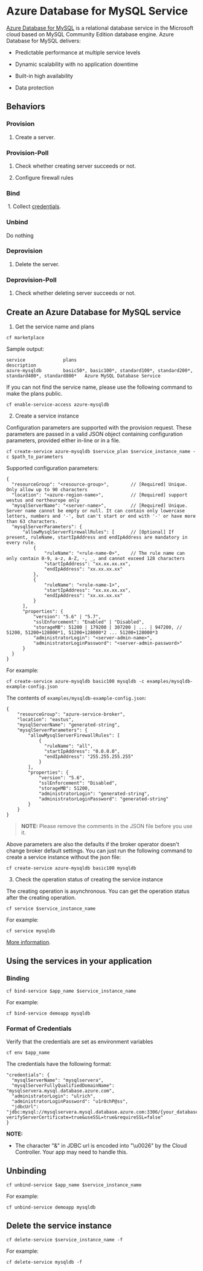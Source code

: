﻿# Azure Database for MySQL Service

[Azure Database for MySQL](https://azure.microsoft.com/en-us/services/mysql) is a relational database service in the Microsoft cloud based on MySQL Community Edition database engine. Azure Database for MySQL delivers:

  * Predictable performance at multiple service levels
  
  * Dynamic scalability with no application downtime
  
  * Built-in high availability
  
  * Data protection

## Behaviors

### Provision
  
  1. Create a server.
  
### Provision-Poll
  
  1. Check whether creating server succeeds or not.
  
  2. Configure firewall rules
  
### Bind
  
  1. Collect [credentials](./azure-mysql-db.md#format-of-credentials).
  
### Unbind

  Do nothing
  
### Deprovision

  1. Delete the server.

### Deprovision-Poll

  1. Check whether deleting server succeeds or not.

## Create an Azure Database for MySQL service

1. Get the service name and plans

  ```
  cf marketplace
  ```

  Sample output:

  ```
  service              plans                                                                         description
  azure-mysqldb        basic50*, basic100*, standard100*, standard200*, standard400*, standard800*   Azure MySQL Database Service
  ```

  If you can not find the service name, please use the following command to make the plans public.

  ```
  cf enable-service-access azure-mysqldb
  ```

2. Create a service instance

  Configuration parameters are supported with the provision request. These parameters are passed in a valid JSON object containing configuration parameters, provided either in-line or in a file.

  ```
  cf create-service azure-mysqldb $service_plan $service_instance_name -c $path_to_parameters
  ```

  Supported configuration parameters:

  ```
  {
    "resourceGroup": "<resource-group>",        // [Required] Unique. Only allow up to 90 characters
    "location": "<azure-region-name>",          // [Required] support westus and northeurope only
    "mysqlServerName": "<server-name>",         // [Required] Unique. Server name cannot be empty or null. It can contain only lowercase letters, numbers and '-', but can't start or end with '-' or have more than 63 characters. 
    "mysqlServerParameters": {
        "allowMysqlServerFirewallRules": [      // [Optional] If present, ruleName, startIpAddress and endIpAddress are mandatory in every rule.
            {
                "ruleName": "<rule-name-0>",    // The rule name can only contain 0-9, a-z, A-Z, -, _, and cannot exceed 128 characters
                "startIpAddress": "xx.xx.xx.xx",
                "endIpAddress": "xx.xx.xx.xx"
            },
            {
                "ruleName": "<rule-name-1>",
                "startIpAddress": "xx.xx.xx.xx",
                "endIpAddress": "xx.xx.xx.xx"
            }
        ],
        "properties": {
            "version": "5.6" | "5.7",
            "sslEnforcement": "Enabled" | "Disabled",
            "storageMB": 51200 | 179200 | 307200 | ... | 947200, // 51200, 51200+128000*1, 51200+128000*2 ... 51200+128000*3
            "administratorLogin": "<server-admin-name>",
            "administratorLoginPassword": "<server-admin-password>"
        }
    }
  }
  ```

  For example:

  ```
  cf create-service azure-mysqldb basic100 mysqldb -c examples/mysqldb-example-config.json
  ```

  The contents of `examples/mysqldb-example-config.json`:

  ```
  {
      "resourceGroup": "azure-service-broker",
      "location": "eastus",
      "mysqlServerName": "generated-string",
      "mysqlServerParameters": {
          "allowMysqlServerFirewallRules": [
              {
                "ruleName": "all",
                "startIpAddress": "0.0.0.0",
                "endIpAddress": "255.255.255.255"
              }
          ],
          "properties": {
              "version": "5.6",
              "sslEnforcement": "Disabled",
              "storageMB": 51200,
              "administratorLogin": "generated-string",
              "administratorLoginPassword": "generated-string"
          }
      }
  }
  ```

  >**NOTE:** Please remove the comments in the JSON file before you use it.
  
  Above parameters are also the defaults if the broker operator doesn't change broker default settings. You can just run the following command to create a service instance without the json file:
  
  ```
  cf create-service azure-mysqldb basic100 mysqldb
  ```

3. Check the operation status of creating the service instance

  The creating operation is asynchronous. You can get the operation status after the creating operation.

  ```
  cf service $service_instance_name
  ```

  For example:

  ```
  cf service mysqldb
  ```

[More information](http://docs.cloudfoundry.org/devguide/services/managing-services.html#create).

## Using the services in your application

### Binding

  ```
  cf bind-service $app_name $service_instance_name
  ```

  For example:

  ```
  cf bind-service demoapp mysqldb
  ```

### Format of Credentials

  Verify that the credentials are set as environment variables

  ```
  cf env $app_name
  ```

  The credentials have the following format:

  ```
  "credentials": {
    "mysqlServerName": "mysqlservera",
    "mysqlServerFullyQualifiedDomainName": "mysqlservera.mysql.database.azure.com",
    "administratorLogin": "ulrich",
    "administratorLoginPassword": "u1r8chP@ss",
    "jdbcUrl": "jdbc:mysql://mysqlservera.mysql.database.azure.com:3306/{your_database}?verifyServerCertificate=true&useSSL=true&requireSSL=false"
  }

  ```
  
**NOTE:**

  * The character "&" in JDBC url is encoded into "\u0026" by the Cloud Controller. Your app may need to handle this.
  
## Unbinding

  ```
  cf unbind-service $app_name $service_instance_name
  ```

  For example:

  ```
  cf unbind-service demoapp mysqldb
  ```

## Delete the service instance

  ```
  cf delete-service $service_instance_name -f
  ```

  For example:

  ```
  cf delete-service mysqldb -f
  ```

